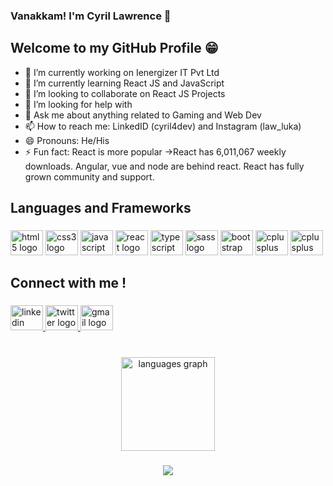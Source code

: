 ### Vanakkam! I'm Cyril Lawrence 👋
## Welcome to my GitHub Profile 😁

- 🔭 I’m currently working on Ienergizer IT Pvt Ltd
- 🌱 I’m currently learning React JS and JavaScript
- 👯 I’m looking to collaborate on React JS Projects
- 🤔 I’m looking for help with 
- 💬 Ask me about anything related to Gaming and Web Dev
- 📫 How to reach me: LinkedID (cyril4dev) and Instagram (law_luka)
- 😄 Pronouns: He/His
- ⚡ Fun fact: React is more popular
     →React has 6,011,067 weekly downloads. Angular, vue and node are behind react. React has fully       grown community and support.

<h2 align="left">Languages and Frameworks</h2>

###

<div align="left">
  <img src="https://cdn.jsdelivr.net/gh/devicons/devicon/icons/html5/html5-original.svg" height="40" width="52" alt="html5 logo"  />
  <img src="https://cdn.jsdelivr.net/gh/devicons/devicon/icons/css3/css3-original.svg" height="40" width="52" alt="css3 logo"  />
  <img src="https://cdn.jsdelivr.net/gh/devicons/devicon/icons/javascript/javascript-original.svg" height="40" width="52" alt="javascript logo"  />
  <img src="https://cdn.jsdelivr.net/gh/devicons/devicon/icons/react/react-original.svg" height="40" width="52" alt="react logo"  />
  <img src="https://cdn.jsdelivr.net/gh/devicons/devicon/icons/typescript/typescript-original.svg" height="40" width="52" alt="typescript logo"  />
  <img src="https://cdn.jsdelivr.net/gh/devicons/devicon/icons/sass/sass-original.svg" height="40" width="52" alt="sass logo"  />
  <img src="https://cdn.jsdelivr.net/gh/devicons/devicon/icons/bootstrap/bootstrap-original.svg" height="40" width="52" alt="bootstrap logo"  />
  <img src="https://cdn.jsdelivr.net/gh/devicons/devicon/icons/cplusplus/cplusplus-original.svg" height="40" width="52" alt="cplusplus logo"  />
  <img src="https://cdn.jsdelivr.net/gh/devicons/devicon/icons/python/python-original.svg" height="40" width="52" alt="cplusplus logo"/>
          
</div>

###

<h2 align="left">Connect with me !</h2>

###

<div align="left">
  <a href="https://www.linkedin.com/in/cyril4dev" target="_blank">
    <img src="https://raw.githubusercontent.com/maurodesouza/profile-readme-generator/master/src/assets/icons/social/linkedin/default.svg" width="52" height="40" alt="linkedin logo"  />
  </a>
  <a href="https://twitter.com/littlebrownie" target="_blank">
    <img src="https://raw.githubusercontent.com/maurodesouza/profile-readme-generator/master/src/assets/icons/social/twitter/default.svg" width="52" height="40" alt="twitter logo"  />
  </a>
    <a href="cyril4official@gmail.com" target="_blank">
    <img src="https://raw.githubusercontent.com/maurodesouza/profile-readme-generator/master/src/assets/icons/social/gmail/default.svg" width="52" height="40" alt="gmail logo"  />
  </a>
</div>

###

<br clear="both">

<div align="center">
  
  <img src="https://github-readme-stats.vercel.app/api/top-langs?locale=en&hide_title=false&layout=compact&card_width=320&langs_count=5&theme=dracula&hide_border=false&username=cyril4code" height="150" alt="languages graph"  />
</div>

###

<div align="center">
<img src="https://github-readme-stats.vercel.app/api?username=cyril4code&&show_icons=true&title_color=E80F88&icon_color=ffffff&text_color=790252&bg_color=4C0033">
</div>

